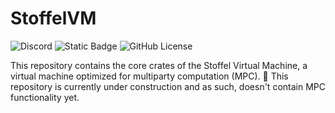 # StoffelVM
![Discord](https://img.shields.io/discord/1300834528042160150?label=discord)
![Static Badge](https://img.shields.io/badge/telegram-24A1DE?link=https%3A%2F%2Ft.me%2F%2B7L0HPi1U8pU1MzQx)
![GitHub License](https://img.shields.io/github/license/Stoffel-Labs/StoffelVM)

This repository contains the core crates of the Stoffel Virtual Machine, a virtual machine optimized for multiparty computation (MPC). 
🚧 This repository is currently under construction and as such, doesn't contain MPC functionality yet. 

